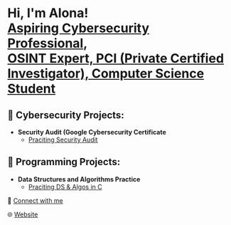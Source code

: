 <h1>Hi, I'm Alona! <br/><a href="https://github.com/alon-asma-tko">Aspiring Cybersecurity Professional</a>, 
  <br/><a href="https://www.linkedin.com/in/alona-smatko-1a93a3aa/">OSINT Expert, PCI (Private Certified Investigator), Computer Science Student</a>
  
 

<h2>📂 Cybersecurity Projects:</h2>

- <b>Security Audit (Google Cybersecurity Certificate</b>
  - [Praciting Security Audit](https://github.com/?)


<h2>📂 Programming Projects:</h2>

- <b>Data Structures and Algorithms Practice</b>
  - [Praciting DS & Algos in C](https://github.com/?)





🔗 <span/><a href="https://www.linkedin.com/in/alona-smatko-1a93a3aa/">Connect with me</a>



🌐 <span/><a href="https://alon-asma-tko.github.io/">Website</a>

